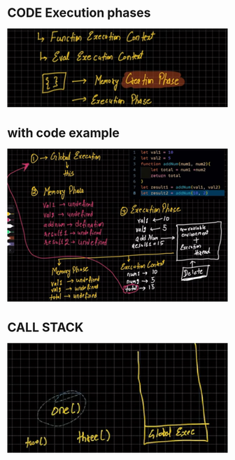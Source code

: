 # CODE Execution phases
![alt text](image.png)

# with code example
![alt text](image-1.png)

# CALL STACK
![alt text](image-2.png)